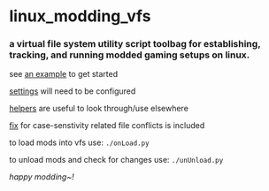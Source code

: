 # linux_modding_vfs
### a virtual file system utility script toolbag for establishing, tracking, and running modded gaming setups on linux.


see [an example](launchSkyrim.sh) to get started


[settings](settings.py) will need to be configured

[helpers](init.py) are useful to look through/use elsewhere

[fix](rename.py) for case-senstivity related file conflicts is included

to load mods into vfs use:
```./onLoad.py```

to unload mods and check for changes use:
```./unUnload.py```



*happy modding~!*
